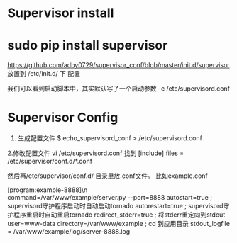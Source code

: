 Supervisor install
===============
sudo pip install supervisor
===============
https://github.com/adby0729/supervisor_conf/blob/master/init.d/supervisor 放置到 /etc/init.d/ 下
配置

我们可以看到启动脚本中，其实默认写了一个启动参数 -c /etc/supervisord.conf 

Supervisor Config 
===============

1. 生成配置文件
$ echo_supervisord_conf > /etc/supervisord.conf

2.修改配置文件
vi /etc/supervisord.conf
找到
[include]
files = /etc/supervisor/conf.d/*.conf

然后再/etc/supervisor/conf.d/ 目录里放.conf文件。
比如example.conf

[program:example-8888]\n<br>
command=/var/www/example/server.py --port=8888
autostart=true ; supervisord守护程序启动时自动启动tornado
autorestart=true ; supervisord守护程序重启时自动重启tornado
redirect_stderr=true ; 将stderr重定向到stdout
user=www-data
directory=/var/www/example ; cd 到应用目录
stdout_logfile = /var/www/example/log/server-8888.log

